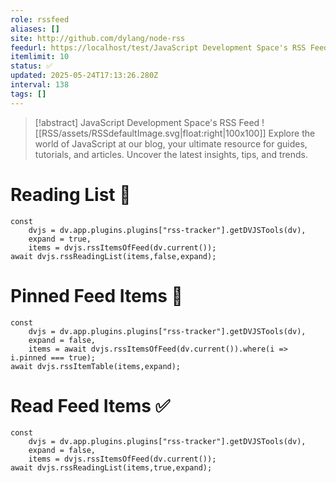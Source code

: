 ```yaml
---
role: rssfeed
aliases: []
site: http://github.com/dylang/node-rss
feedurl: https://localhost/test/JavaScript Development Space's RSS Feed/feed.xml
itemlimit: 10
status: ✅
updated: 2025-05-24T17:13:26.280Z
interval: 138
tags: []
---
```


> [!abstract] JavaScript Development Space's RSS Feed
> ![[RSS/assets/RSSdefaultImage.svg|float:right|100x100]] Explore the world of JavaScript at our blog, your ultimate resource for guides, tutorials, and articles. Uncover the latest insights, tips, and trends.

# Reading List 📑

~~~dataviewjs
const
	dvjs = dv.app.plugins.plugins["rss-tracker"].getDVJSTools(dv),
	expand = true,
	items = dvjs.rssItemsOfFeed(dv.current());
await dvjs.rssReadingList(items,false,expand);
~~~

# Pinned Feed Items 📍

~~~dataviewjs
const
	dvjs = dv.app.plugins.plugins["rss-tracker"].getDVJSTools(dv),
	expand = false,
	items = await dvjs.rssItemsOfFeed(dv.current()).where(i => i.pinned === true);
await dvjs.rssItemTable(items,expand);
~~~

# Read Feed Items ✅

~~~dataviewjs
const
	dvjs = dv.app.plugins.plugins["rss-tracker"].getDVJSTools(dv),
	expand = false,
	items = dvjs.rssItemsOfFeed(dv.current());
await dvjs.rssReadingList(items,true,expand);
~~~